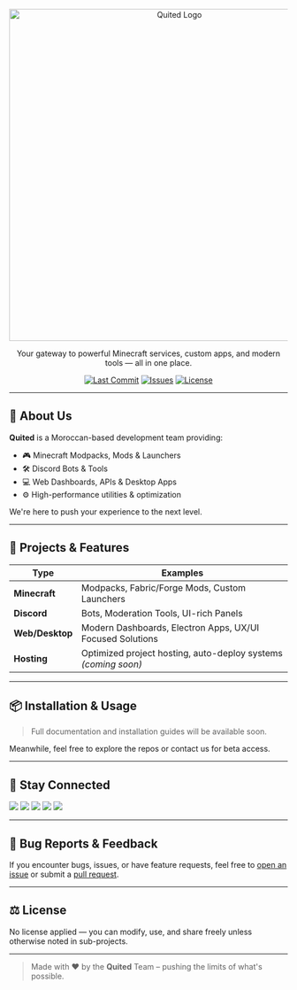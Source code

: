 <p align="center">
  <img src="https://cdn.discordapp.com/attachments/1385715427367456808/1388310615990206504/image.png?ex=68608484&is=685f3304&hm=1062ebadd48f0f925f1b09e972c3a12b9cb1c5759c52503214692e519415d24e&" alt="Quited Logo" width="600"/>
</p>


<p align="center">
  Your gateway to powerful Minecraft services, custom apps, and modern tools — all in one place.
</p>

<p align="center">
  <a href="https://github.com/Quited1"><img src="https://img.shields.io/github/last-commit/Quited/MainRepo?style=for-the-badge" alt="Last Commit"></a>
  <a href="https://github.com/Quited1/MainRepo"><img src="https://img.shields.io/github/issues/Quited/MainRepo?style=for-the-badge" alt="Issues"></a>
  <a href="https://github.com/Quited1/MainRepo"><img src="https://img.shields.io/github/license/Quited/MainRepo?style=for-the-badge" alt="License"></a>
</p>

---

## 🚀 About Us

**Quited** is a Moroccan-based development team providing:
- 🎮 Minecraft Modpacks, Mods & Launchers
- 🛠️ Discord Bots & Tools
- 💻 Web Dashboards, APIs & Desktop Apps
- ⚙️ High-performance utilities & optimization

We're here to push your experience to the next level.

---

## 🧪 Projects & Features

| Type               | Examples                                                                 |
|--------------------|--------------------------------------------------------------------------|
| **Minecraft**      | Modpacks, Fabric/Forge Mods, Custom Launchers                            |
| **Discord**        | Bots, Moderation Tools, UI-rich Panels                                   |
| **Web/Desktop**    | Modern Dashboards, Electron Apps, UX/UI Focused Solutions                |
| **Hosting**        | Optimized project hosting, auto-deploy systems *(coming soon)*           |

---

## 📦 Installation & Usage

> Full documentation and installation guides will be available soon.

Meanwhile, feel free to explore the repos or contact us for beta access.

---

## 📢 Stay Connected

<p align="left">
  <a href="https://ko-fi.com/quited"><img src="https://img.shields.io/badge/Ko--fi-Support%20Us-F16061?style=for-the-badge&logo=kofi&logoColor=white" /></a>
  <a href="https://youtube.com/channel/UCCZz1k-ptC04TEEXXmsuItQ/"><img src="https://img.shields.io/badge/Youtube-Subscribe-FF0000?style=for-the-badge&logo=youtube&logoColor=white" /></a>
  <a href="https://modrinth.com/user/Quited"><img src="https://img.shields.io/badge/Modrinth-Projects-1bd96a?style=for-the-badge&logo=modrinth&logoColor=white" /></a>
  <a href="https://www.curseforge.com/members/quited/projects"><img src="https://img.shields.io/badge/CurseForge-Mods-F16436?style=for-the-badge&logo=curseforge&logoColor=white" /></a>
  <a href="https://discord.gg/w5tdDD2F9h"><img src="https://img.shields.io/badge/Discord-Join%20Us-5865F2?style=for-the-badge&logo=discord&logoColor=white" /></a>
</p>

---

## 🐛 Bug Reports & Feedback

If you encounter bugs, issues, or have feature requests, feel free to [open an issue](https://github.com/Quited/MainRepo/issues) or submit a [pull request](https://github.com/Quited1/MainRepo/pulls).

---

## ⚖️ License

No license applied — you can modify, use, and share freely unless otherwise noted in sub-projects.

---

> Made with ❤️ by the **Quited** Team – pushing the limits of what's possible.
